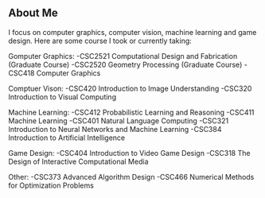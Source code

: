 ## About Me

I focus on computer graphics, computer vision, machine learning and game design. Here are some course I took or currently taking:

Gomputer Graphics:
-CSC2521 Computational Design and Fabrication (Graduate Course)
-CSC2520 Geometry Processing (Graduate Course)
-CSC418 Computer Graphics


Comptuer Vison:
-CSC420 Introduction to Image Understanding
-CSC320 Introduction to Visual Computing


Machine Learning:
-CSC412 Probabilistic Learning and Reasoning
-CSC411 Machine Learning
-CSC401 Natural Language Computing
-CSC321 Introduction to Neural Networks and Machine Learning
-CSC384 Introduction to Artificial Intelligence


Game Design:
-CSC404 Introduction to Video Game Design
-CSC318 The Design of Interactive Computational Media


Other:
-CSC373 Advanced Algorithm Design
-CSC466 Numerical Methods for Optimization Problems


<!-- ### Markdown

Markdown is a lightweight and easy-to-use syntax for styling your writing. It includes conventions for

```markdown
Syntax highlighted code block

# Header 1
## Header 2
### Header 3

- Bulleted
- List

1. Numbered
2. List

**Bold** and _Italic_ and `Code` text

[Link](url) and ![Image](src)
```

For more details see [GitHub Flavored Markdown](https://guides.github.com/features/mastering-markdown/).

### Jekyll Themes

Your Pages site will use the layout and styles from the Jekyll theme you have selected in your [repository settings](https://github.com/Ziheng-Liang/Ziheng-Liang.github.io/settings). The name of this theme is saved in the Jekyll `_config.yml` configuration file.

### Support or Contact

Having trouble with Pages? Check out our [documentation](https://help.github.com/categories/github-pages-basics/) or [contact support](https://github.com/contact) and we’ll help you sort it out.
 -->